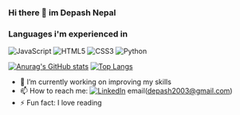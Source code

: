 ### Hi there 👋 im Depash Nepal


### Languages i'm experienced in

![JavaScript](https://img.shields.io/badge/javascript-%23323330.svg?style=for-the-badge&logo=javascript&logoColor=%23F7DF1E)
![HTML5](https://img.shields.io/badge/html5-%23E34F26.svg?style=for-the-badge&logo=html5&logoColor=white)
![CSS3](https://img.shields.io/badge/css3-%231572B6.svg?style=for-the-badge&logo=css3&logoColor=white)
![Python](https://img.shields.io/badge/python-3670A0?style=for-the-badge&logo=python&logoColor=ffdd54)


[![Anurag's GitHub stats](https://github-readme-stats.vercel.app/api?username=depash&hide=issues,contribs,stars&count_private=true&theme=radical)](https://github.com/anuraghazra/github-readme-stats)
[![Top Langs](https://github-readme-stats.vercel.app/api/top-langs/?username=depash&layout=compact)](https://github.com/anuraghazra/github-readme-stats)


- 🔭 I’m currently working on improving my skills
- 📫 How to reach me: <a href='https://www.linkedin.com/in/depash-nepal-2aa64a226/' target="_blank" rel="noreferrer">![LinkedIn](https://img.shields.io/badge/linkedin-%230077B5.svg?style=for-the-badge&logo=linkedin&logoColor=white)</a>
email(depash2003@gmail.com)
- ⚡ Fun fact: I love reading
